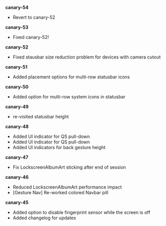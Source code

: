 **canary-54**  
- Revert to canary-52  
  
**canary-53**  
- Fixed canary-52!  
  
**canary-52**  
- Fixed stausbar size reduction problem for devices with camera cutout  
  
**canary-51**  
- Added placement options for multi-row statusbar icons  
  
**canary-50**  
- Added option for multi-row system icons in statusbar  
  
**canary-49**  
- re-visited statusbar height  
  
**canary-48**  
- Added UI indicator for QS pull-down  
- Added UI indicator for QS pull-down  
- Added UI indicators for back gesture height  
  
**canary-47**  
- Fix LockscreenAlbumArt sticking after end of session  
  
**canary-46**  
- Reduced LockscreenAlbumArt performance impact  
- [Gesture Nav] Re-worked colored Navbar pill  
  
**canary-45**  
- Added option to disable fingerprint sensor while the screen is off  
- Added changelog for updates  



